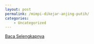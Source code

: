```yaml
---
layout: post
permalink: /mimpi-dikejar-anjing-putih/
categories:
    - Uncategorized
---
```


[Baca Selengkapnya](/01)